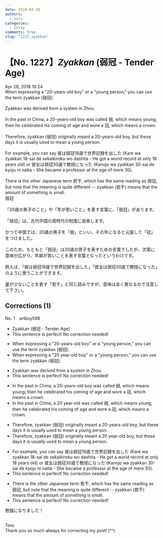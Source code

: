 ```yaml
---
date: 2018-04-28
authors:
  - toru
categories:
  - Essay
comments: true
slug: "1227_zyakkan"
---
```


# 【No. 1227】<strong><em>Zyakkan</strong></em> (弱冠 - Tender Age)
<div class="date">Apr 28, 2018 16:24</div>
<div id="post"><div id="body_show_ori">
When expressing a "20-years-old boy" or a "young person," you can use the term zyakkan (弱冠).<br/><br/>Zyakkan was derived from a system in Zhou.<br/><br/>In the past in China, a 20-years-old boy was called 弱, which means young; then he celebrated his coming of age and wore a 冠, which means a crown.<br/><br/>Therefore, zyakkan (弱冠) originally meant a 20-years-old boy, but these days it is usually used to mean a young person.<br/><br/>For example, you can say 彼は弱冠18歳で世界記録を出した (Kare wa zyakkan 18-sai de sekaikiroku wo dashita - He got a world record at only 18 years old) or 彼女は弱冠30歳で教授になった (Kanojo wa zyakkan 30-sai de kyoju ni natta - She became a professor at the age of mere 30).<br/><br/>There is the other Japanese term 若干, which has the same reading as 弱冠, but note that the meaning is quite different -- zyakkan (若干) means that the amount of something is small.
</div></div>

<!-- more -->

<div id="post_ja"><div id="body_show_mo">
弱冠<br/><br/>「20歳の男子のこと」や「年が若いこと」を表す言葉に、「弱冠」があります。<br/><br/>「弱冠」は、古代中国の周時代の制度に由来します。<br/><br/>かつて中国では、20歳の男子を「弱」といい、その年になると元服して「冠」をつけました。<br/><br/>このため、もともと「弱冠」は20歳の男子を表すための言葉でしたが、次第に意味が広がり、年齢が若いことを表す言葉となったというわけです。<br/><br/>例えば、「彼は弱冠18歳で世界記録を出した」「彼女は弱冠30歳で教授になった」のように使うことができます。<br/><br/>量が少ないことを表す「若干」と同じ読みですが、意味は全く異なるので注意して下さい。
</div></div>

## Corrections (1)
<div id="block"><div class="first_name"> No. 1　<span class="just_name">artboy598</span></div><div id="block2">
<ul class="correction_field">
<li class="incorrect">Zyakkan (弱冠 - Tender Age)</li>
<li class="corrected perfect">This sentence is perfect! No correction needed!</li>
</ul>
<ul class="correction_field">
<li class="incorrect">When expressing a "20-years-old boy" or a "young person," you can use the term zyakkan (弱冠).</li>
<li class="corrected correct">
When expressing a "<span class="f_red">20 year-old</span> boy" or a "young person," you can use the term zyakkan (弱冠).
</li>
</ul>
<ul class="correction_field">
<li class="incorrect">Zyakkan was derived from a system in Zhou.</li>
<li class="corrected perfect">This sentence is perfect! No correction needed!</li>
</ul>
<ul class="correction_field">
<li class="incorrect">In the past in China, a 20-years-old boy was called 弱, which means young; then he celebrated his coming of age and wore a 冠, which means a crown.</li>
<li class="corrected correct">
In the past in China, a <span class="f_red">20 year-old</span> was called 弱, which means young; then he celebrated his coming of age and wore a 冠, which means a crown.
</li>
</ul>
<ul class="correction_field">
<li class="incorrect">Therefore, zyakkan (弱冠) originally meant a 20-years-old boy, but these days it is usually used to mean a young person.</li>
<li class="corrected correct">
Therefore, zyakkan (弱冠) originally meant a <span class="f_red">20 year-old boy</span>, but these days it is usually used to mean a young person.
</li>
</ul>
<ul class="correction_field">
<li class="incorrect">For example, you can say 彼は弱冠18歳で世界記録を出した (Kare wa zyakkan 18-sai de sekaikiroku wo dashita - He got a world record at only 18 years old) or 彼女は弱冠30歳で教授になった (Kanojo wa zyakkan 30-sai de kyoju ni natta - She became a professor at the age of mere 30).</li>
<li class="corrected perfect">This sentence is perfect! No correction needed!</li>
</ul>
<ul class="correction_field">
<li class="incorrect">There is the other Japanese term 若干, which has the same reading as 弱冠, but note that the meaning is quite different -- zyakkan (若干) means that the amount of something is small.</li>
<li class="corrected perfect">This sentence is perfect! No correction needed!</li>
</ul>
<p class="comment_small">
 勉強になりました！
 <br/>
 <br/>
</p>

</div><div class="name"><span class="just_name">Toru</span><br>
Thank you so much always for correcting my post! (^^)
</div>
</div>
